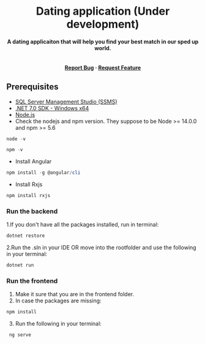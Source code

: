<h1 align="center"> Dating application (Under development) </h1>

<h4 align="center">A dating applicaiton that will help you find your best match in our sped up world. <br><br><br>
<a href="https://github.com/Barna95/DatingApp-Angular/issues">Report Bug</a>
    ·
    <a href="https://github.com/Barna95/DatingApp-Angular/issues">Request Feature</a></h4>
    
## Prerequisites

- [SQL Server Management Studio (SSMS)](https://aka.ms/ssmsfullsetup)
- [.NET 7.0 SDK - Windows x64](https://dotnet.microsoft.com/en-us/download/dotnet/thank-you/sdk-7.0.202-windows-x64-installer)
- [Node.js ](https://nodejs.org/en/download)
- Check the nodejs and npm version. They suppose to be Node >= 14.0.0 and npm >= 5.6
```powershell
node -v
```
```powershell
npm -v
```
- Install Angular
```powershell
npm install -g @angular/cli
```
- Install Rxjs
```powershell
npm install rxjs
```
### Run the backend
1.If you don't have all the packages installed, run in terminal:
```powershell
dotnet restore
```
2.Run the .sln in your IDE OR move into the rootfolder and use the following in your terminal:
```powershell
dotnet run
 ```

### Run the frontend
1. Make it sure that you are in the frontend folder.
2. In case the packages are missing:
 ```powershell
 npm install
 ```
3. Run the following in your terminal:
```powershell
 ng serve
 ```
